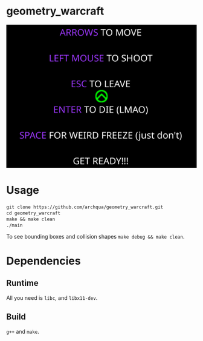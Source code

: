 # geometry\_warcraft

![](geometry_warcraft_welcome.png)

# Usage
```
git clone https://github.com/archqua/geometry_warcraft.git
cd geometry_warcraft
make && make clean
./main
```

To see bounding boxes and collision shapes `make debug && make clean`.


# Dependencies

## Runtime
All you need is `libc`, and `libx11-dev`.

## Build
`g++` and `make`.
